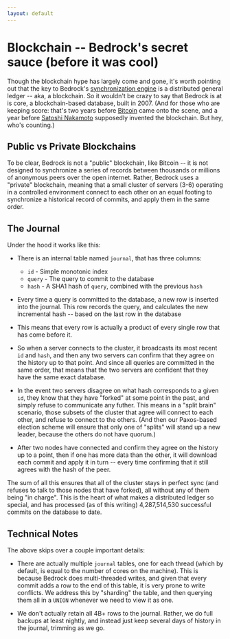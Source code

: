 ```yaml
---
layout: default
---
```


# Blockchain -- Bedrock's secret sauce (before it was cool)
Though the blockchain hype has largely come and gone, it's worth pointing out that the key to Bedrock's [synchronization engine](http://bedrockdb.com/synchronization.html) is a distributed general ledger -- aka, a blockchain.  So it wouldn't be crazy to say that Bedrock is at is core, a blockchain-based database, built in 2007.  (And for those who are keeping score: that's two years before [Bitcoin](https://en.wikipedia.org/wiki/Bitcoin) came onto the scene, and a year before [Satoshi Nakamoto](https://en.wikipedia.org/wiki/Satoshi_Nakamoto) supposedly invented the blockchain.  But hey, who's counting.)

## Public vs Private Blockchains
To be clear, Bedrock is not a "public" blockchain, like Bitcoin -- it is not designed to synchronize a series of records between thousands or millions of anonymous peers over the open internet.  Rather, Bedrock uses a "private" blockchain, meaning that a small cluster of servers (3-6) operating in a controlled environment connect to each other on an equal footing to synchronize a historical record of commits, and apply them in the same order.

## The Journal
Under the hood it works like this:

* There is an internal table named `journal`, that has three columns:
    * `id` - Simple monotonic index
    * `query` - The query to commit to the database
    * `hash` - A SHA1 hash of `query`, combined with the previous `hash`
    
* Every time a query is committed to the database, a new row is inserted into the journal.  This row records the query, and calculates the new incremental hash -- based on the last row in the database

* This means that every row is actually a product of every single row that has come before it.

* So when a server connects to the cluster, it broadcasts its most recent `id` and `hash`, and then any two servers can confirm that they agree on the history up to that point.  And since all queries are committed in the same order, that means that the two servers are confident that they have the same exact database.

* In the event two servers disagree on what hash corresponds to a given `id`, they know that they have "forked" at some point in the past, and simply refuse to communicate any futher.  This means in a "split brain" scenario, those subsets of the cluster that agree will connect to each other, and refuse to connect to the others.  (And then our Paxos-based election scheme will ensure that only one of "splits" will stand up a new leader, because the others do not have quorum.)

* After two nodes have connected and confirm they agree on the history up to a point, then if one has more data than the other, it will download each commit and apply it in turn -- every time confirming that it still agrees with the hash of the peer.

The sum of all this ensures that all of the cluster stays in perfect sync (and refuses to talk to those nodes that have forked), all without any of them being "in charge".  This is the heart of what makes a distributed ledger so special, and has processed (as of this writing) 4,287,514,530 successful commits on the database to date.

## Technical Notes
The above skips over a couple important details:

* There are actually multiple `journal` tables, one for each thread (which by default, is equal to the number of cores on the machine).  This is because Bedrock does multi-threaded writes, and given that every commit adds a row to the end of this table, it is very prone to write conflicts.  We address this by "sharding" the table, and then querying them all in a `UNION` whenever we need to view it as one.

* We don't actually retain all 4B+ rows to the journal.  Rather, we do full backups at least nightly, and instead just keep several days of history in the journal, trimming as we go. 
